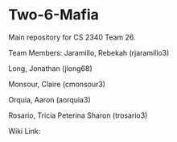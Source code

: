 # Two-6-Mafia
Main repository for CS 2340 Team 26.

Team Members: Jaramillo, Rebekah (rjaramillo3)

Long, Jonathan (jlong68)

Monsour, Claire (cmonsour3)

Orquia, Aaron (aorquia3)

Rosario, Tricia Peterina Sharon (trosario3)

Wiki Link:
